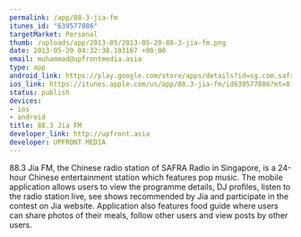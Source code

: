 ```yaml
--- 
permalink: /app/88-3-jia-fm
itunes_id: "639577886"
targetMarket: Personal
thumb: /uploads/app/2013-05/2013-05-20-88-3-jia-fm.png
date: 2013-05-20 04:32:38.193167 +00:00
email: muhammad@upfrontmedia.asia
type: app
android_link: https://play.google.com/store/apps/details?id=sg.com.safraradio.jia883fm
ios_link: https://itunes.apple.com/us/app/88.3-jia-fm/id639577886?mt=8
status: publish
devices: 
- ios
- android
title: 88.3 Jia FM
developer_link: http://upfront.asia
developer: UPFRONT MEDIA
---
```


88.3 Jia FM, the Chinese radio station of SAFRA Radio in Singapore, is a 24-hour Chinese entertainment station which features pop music.
The mobile application allows users to view the programme details, DJ profiles, listen to the radio station live, see shows recommended by Jia and participate in the contest on Jia website.
Application also features food guide where users can share photos of their meals, follow other users and view posts by other users.
